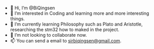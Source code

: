 - 👋 Hi, I’m @BiQingsen
- 👀 I’m interested in Coding and learning more and more interesting things.
- 🌱 I’m currently learning Philosophy such as Plato and Aristotle, researching the stm32 how to maked in the project.
- 💞️ I’m not looking to collaborate now.
- 📫 You can send a email to sirbiqingsen@gmail.com.

<!---
Sam-Bee/Sam-Bee is a ✨ special ✨ repository because its `README.md` (this file) appears on your GitHub profile.
You can click the Preview link to take a look at your changes.
--->
